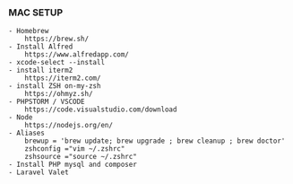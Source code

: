 ### MAC SETUP
    - Homebrew
        https://brew.sh/
    - Install Alfred
        https://www.alfredapp.com/
    - xcode-select --install
    - install iterm2    
        https://iterm2.com/
    - install ZSH on-my-zsh
        https://ohmyz.sh/
    - PHPSTORM / VSCODE
        https://code.visualstudio.com/download
    - Node 
        https://nodejs.org/en/
    - Aliases
        brewup = 'brew update; brew upgrade ; brew cleanup ; brew doctor'
        zshconfig ="vim ~/.zshrc"
        zshsource ="source ~/.zshrc"
    - Install PHP mysql and composer 
    - Laravel Valet
